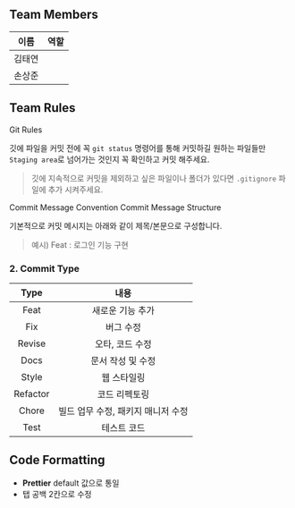 ## Team Members

|   이름   |                역할                |
| :------: | :--------------------------------: |
|   김태연   |                   |
|   손상준    |                          |

## Team Rules

 Git Rules

깃에 파일을 커밋 전에 꼭 `git status` 명령어를 통해 커밋하길 원하는 파일들만 `Staging area`로 넘어가는 것인지 꼭 확인하고 커밋 해주세요.
> 깃에 지속적으로 커밋을 제외하고 싶은 파일이나 폴더가 있다면 `.gitignore` 파일에 추가 시켜주세요.


Commit Message Convention
Commit Message Structure

기본적으로 커밋 메시지는 아래와 같이 제목/본문으로 구성합니다.
> 예시) Feat : 로그인 기능 구현

### 2. Commit Type

|   Type   |                내용                |
| :------: | :--------------------------------: |
|   Feat   |          새로운 기능 추가          |
|   Fix    |             버그 수정              |
|  Revise  |          오타, 코드 수정           |
|   Docs   |         문서 작성 및 수정          |
|  Style   |            웹 스타일링             |
| Refactor |           코드 리펙토링            |
|  Chore   | 빌드 업무 수정, 패키지 매니저 수정 |
|   Test   |            테스트 코드             |


## Code Formatting

- **Prettier** default 값으로 통일
- 탭 공백 2칸으로 수정

